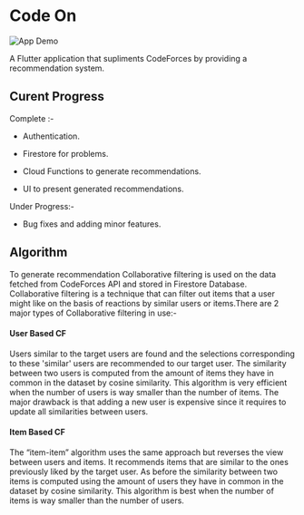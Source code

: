 
# Code On

![App Demo](https://github.com/ManasviPatidar/Code-On/tree/master/demo/demo.gif)

A Flutter application that supliments CodeForces by providing a recommendation system.

  

## Curent Progress

  

Complete :-

  

- Authentication.

- Firestore for problems.

- Cloud Functions to generate recommendations.

- UI to present generated recommendations.

  

Under Progress:-

  

- Bug fixes and adding minor features.

  

## Algorithm

  

To generate recommendation Collaborative filtering is used on the data fetched from CodeForces API and stored in Firestore Database. Collaborative filtering is a technique that can filter out items that a user might like on the basis of reactions by similar users or items.There are 2 major types of Collaborative filtering in use:-

  

#### User Based CF

  

Users similar to the target users are found and the selections corresponding to these 'similar' users are recommended to our target user. The similarity between two users is computed from the amount of items they have in common in the dataset by cosine similarity. This algorithm is very efficient when the number of users is way smaller than the number of items. The major drawback is that adding a new user is expensive since it requires to update all similarities between users.

  

#### Item Based CF

  

The “item-item” algorithm uses the same approach but reverses the view between users and items. It recommends items that are similar to the ones previously liked by the target user. As before the similarity between two items is computed using the amount of users they have in common in the dataset by cosine similarity. This algorithm is best when the number of items is way smaller than the number of users.